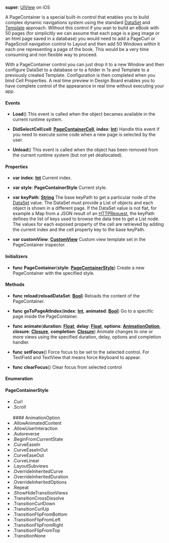 **super**: [UIView](UIView.md) on iOS

A PageContainer is a special built-in control that enables you to build complex dynamic navigations system using the standard <a href="DataSet.html">DataSet</a> and <a href="CustomView.html">Template</a> approach. Without this control if you wan to build an eBook with 50 pages (for simplicitly we can assume that each page is a jpeg image or an html page saved in a database) you would need to add a PageCurl or PageScroll navigation control to Layout and then add 50 Windows within it each one representing a page of the book. This would be a very time consuming and non flexible way to proceed.

With a PageContainer control you can just drop it to a new Window and then configure DataSet to a database or to a folder in 1s and Template to a previously created Template. Configuration is then completed when you bind Cell Properties. A real time preview in Design Board enables you to have complete control of the appearance in real time without executing your app.



#### Events

* **Load**()
This event is called when the object becames available in the current runtime system.

* **DidSelectCell**(**cell**: <strong>[PageContainerCell](PageContainerCell.md)</strong>, **index**: <strong>[Int](../gravity/types.md)</strong>)
Handle this event if you need to execute some code when a new page is selected by the user.

* **Unload**()
This event is called when the object has been removed from the current runtime system (but not yet deallocated).



#### Properties

* **var** **index**: **[Int](../gravity/types.md)**
Current index.

* **var** **style**: **PageContainerStyle**
Current style.

* **var** **keyPath**: **[String](../gravity/types.md)**
The base keyPath to get a particular node of the <a href="DataSet.html">DataSet</a> value. The DataSet must provide a List of objects and each object is shown in a different page. If the DataSet value is not flat, for example a Map from a JSON result of an <a href="HTTPRequest.html">HTTPRequest</a>, the keyPath defines the list of keys used to browse the data tree to get a List node. The values for each exposed property of the cell are retrieved by adding the current index and the cell property key to the base keyPath.

* **var** **customView**: **[CustomView](CustomView.md)**
Custom view template set in the PageContainer inspector.



#### Initializers

* **func** **PageContainer**(**style**: <strong><a href="#_enum_PageContainerStyle">PageContainerStyle</a></strong>)
Create a new PageContainer with the specified style.



#### Methods

* **func** **reload**(**reloadDataSet**: <strong>[Bool](../gravity/types.md)</strong>)
Reloads the content of the PageContainer.

* **func** **goToPageAtIndex**(**index**: <strong>[Int](../gravity/types.md)</strong>, **animated**: <strong>[Bool](../gravity/types.md)</strong>)
Go to a specific page inside the PageContainer.

* **func** **animate**(**duration**: <strong>[Float](../gravity/types.md)</strong>, **delay**: <strong>[Float](../gravity/types.md)</strong>, **options**: <strong><a href="#_enum_AnimationOption">AnimationOption</a></strong>, **closure**: <strong>[Closure](../gravity/closures.md)</strong>, **completion**: <strong>[Closure](../gravity/closures.md)</strong>)
Animate changes to one or more views using the specified duration, delay, options and completion handler.

* **func** **setFocus**()
Force focus to be set to the selected control. For TextField and TextView that means force Keyboard to appear.

* **func** **clearFocus**()
Clear focus from selected control





#### Enumeration

#### PageContainerStyle
 * .Curl
 * .Scroll
<br><br>#### AnimationOption
 * .AllowAnimatedContent
 * .AllowUserInteraction
 * .Autoreverse
 * .BeginFromCurrentState
 * .CurveEaseIn
 * .CurveEaseInOut
 * .CurveEaseOut
 * .CurveLinear
 * .LayoutSubviews
 * .OverrideInheritedCurve
 * .OverrideInheritedDuration
 * .OverrideInheritedOptions
 * .Repeat
 * .ShowHideTransitionViews
 * .TransitionCrossDissolve
 * .TransitionCurlDown
 * .TransitionCurlUp
 * .TransitionFlipFromBottom
 * .TransitionFlipFromLeft
 * .TransitionFlipFromRight
 * .TransitionFlipFromTop
 * .TransitionNone
<br><br>

